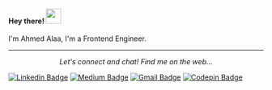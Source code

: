 <h4> Hey there! <img src="https://raw.githubusercontent.com/verma-anushka/verma-anushka/master/gifs/wave.gif" width="30px"></h4>

I'm Ahmed Alaa, I'm a Frontend Engineer.

---

<p align="center">
  <i>Let's connect and chat! Find me on the web...</i>
   
   [![Linkedin Badge](https://img.shields.io/badge/-AhmedHegery-blue?style=flat-square&logo=Linkedin&logoColor=white&link=https://https://www.linkedin.com/in/ahmed-elhegery/)](https://https://www.linkedin.com/in/ahmed-elhegery/) 
   [![Medium Badge](https://img.shields.io/badge/-@v.AhmedHegery-000000?style=flat&labelColor=000000&logo=Medium&link=https://medium.com/@ahmed.3laa.2020)](https://medium.com/@v.anushka786) 
   [![Gmail Badge](https://img.shields.io/badge/-v.AhmedHegery-c14438?style=flat-square&logo=Gmail&logoColor=white&link=mailto:v.ahmed.3laa.2020@gmail.com)](mailto:v.ahmed.3laa.2020@gmail.com)
   [![Codepin Badge](https://img.shields.io/badge/-@v_anushkaa-purple?style=flat&logo=instagram&logoColor=white&link=https://codepen.io/AhmedHegery/)](https://codepen.io/AhmedHegery/) 

